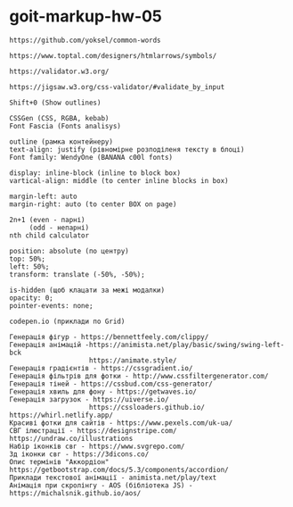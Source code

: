 # goit-markup-hw-05

<!-- Слова, часто используемые в CSS-классах -->

    https://github.com/yoksel/common-words

<!-- Tottal (мнемоніки) -->

    https://www.toptal.com/designers/htmlarrows/symbols/

<!-- HTML validator -->

    https://validator.w3.org/

<!-- CSS validator -->

    https://jigsaw.w3.org/css-validator/#validate_by_input

<!-- FIGMA -->

    Shift+0 (Show outlines)

<!-- Figma plugins -->

    CSSGen (CSS, RGBA, kebab)
    Font Fascia (Fonts analisys)

<!--  -->

    outline (рамка контейнеру)
    text-align: justify (рівномірне розподіленя тексту в блоці)
    Font family: WendyOne (BANANA c00l fonts)

    display: inline-block (inline to block box)
    vartical-align: middle (to center inline blocks in box)

    margin-left: auto
    margin-right: auto (to center BOX on page)

    2n+1 (even - парні)
         (odd - непарні)
    nth child calculator

<!-- Position -->

    position: absolute (по центру)
    top: 50%;
    left: 50%;
    transform: translate (-50%, -50%);

    is-hidden (щоб клацати за межі модалки)
    opacity: 0;
    pointer-events: none;

<!-- Animation -->

<!-- Interesting webs -->

    codepen.io (приклади по Grid)

    Генерація фігур - https://bennettfeely.com/clippy/
    Генерація анімацій -https://animista.net/play/basic/swing/swing-left-bck
                        https://animate.style/
    Генерація градієнтів - https://cssgradient.io/
    Генерація фільтрів для фотки - http://www.cssfiltergenerator.com/
    Генерація тіней - https://cssbud.com/css-generator/
    Генерація хвиль для фону - https://getwaves.io/
    Генерація загрузок - https://uiverse.io/
                        https://cssloaders.github.io/ https://whirl.netlify.app/
    Красиві фотки для сайтів - https://www.pexels.com/uk-ua/
    СВГ ілюстрації - https://designstripe.com/ https://undraw.co/illustrations
    Набір іконків свг - https://www.svgrepo.com/
    3д іконки свг - https://3dicons.co/
    Опис термінів "Аккордіон" https://getbootstrap.com/docs/5.3/components/accordion/
    Приклади текстової анімації - animista.net/play/text
    Анімація при скролінгу - AOS (бібліотека JS) - https://michalsnik.github.io/aos/

